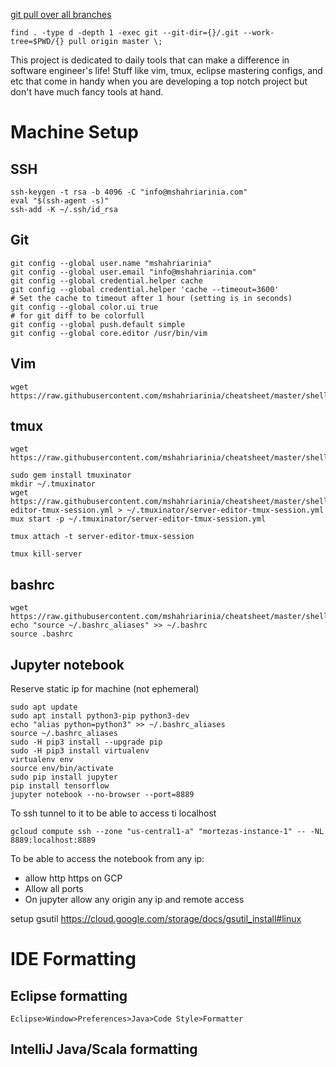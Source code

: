 [git pull over all branches](https://stackoverflow.com/a/12495234)
```
find . -type d -depth 1 -exec git --git-dir={}/.git --work-tree=$PWD/{} pull origin master \;
```


This project is dedicated to daily tools that can make a difference in software engineer's life! Stuff like vim, tmux, eclipse mastering configs, and etc that come in handy when you are developing a top notch project but don't have much fancy tools at hand.

# Machine Setup
## SSH
```
ssh-keygen -t rsa -b 4096 -C "info@mshahriarinia.com"
eval "$(ssh-agent -s)"
ssh-add -K ~/.ssh/id_rsa
```

## Git
```
git config --global user.name "mshahriarinia" 
git config --global user.email "info@mshahriarinia.com" 
git config --global credential.helper cache 
git config --global credential.helper 'cache --timeout=3600'             # Set the cache to timeout after 1 hour (setting is in seconds)
git config --global color.ui true                                                          # for git diff to be colorfull
git config --global push.default simple  
git config --global core.editor /usr/bin/vim
```

## Vim
```
wget https://raw.githubusercontent.com/mshahriarinia/cheatsheet/master/shell/.vimrc
```

## tmux
```
wget https://raw.githubusercontent.com/mshahriarinia/cheatsheet/master/shell/.tmux.conf

sudo gem install tmuxinator
mkdir ~/.tmuxinator
wget https://raw.githubusercontent.com/mshahriarinia/cheatsheet/master/shell/.tmuxinator/server-editor-tmux-session.yml > ~/.tmuxinator/server-editor-tmux-session.yml
mux start -p ~/.tmuxinator/server-editor-tmux-session.yml

tmux attach -t server-editor-tmux-session
```
`tmux kill-server`

## bashrc
```
wget https://raw.githubusercontent.com/mshahriarinia/cheatsheet/master/shell/.bashrc_aliases
echo "source ~/.bashrc_aliases" >> ~/.bashrc
source .bashrc
```

## Jupyter notebook
Reserve static ip for machine (not ephemeral)
```
sudo apt update
sudo apt install python3-pip python3-dev
echo "alias python=python3" >> ~/.bashrc_aliases
source ~/.bashrc_aliases
sudo -H pip3 install --upgrade pip
sudo -H pip3 install virtualenv
virtualenv env
source env/bin/activate
sudo pip install jupyter
pip install tensorflow
jupyter notebook --no-browser --port=8889

```

To ssh tunnel to it to be able to access ti localhost
```
gcloud compute ssh --zone "us-central1-a" "mortezas-instance-1" -- -NL 8889:localhost:8889
```

To be able to access the notebook from any ip:
  - allow http https on GCP
  - Allow all ports
  - On jupyter allow any origin any ip and remote access


setup gsutil https://cloud.google.com/storage/docs/gsutil_install#linux

# IDE Formatting 
## Eclipse formatting
```
Eclipse>Window>Preferences>Java>Code Style>Formatter
```
## IntelliJ Java/Scala formatting


